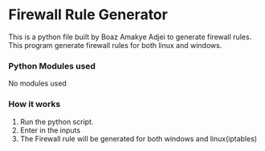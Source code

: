 # Firewall Rule Generator

This is a python file built by Boaz Amakye Adjei to generate firewall rules.
This program generate firewall rules for both linux and windows.

### Python Modules used

No modules used

### How it works

1. Run the python script.
2. Enter in the inputs
3. The Firewall rule will be generated for both windows and linux(iptables)
